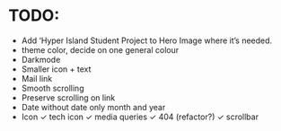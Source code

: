 # TODO:

- Add ‘Hyper Island Student Project to Hero Image where it’s needed.
- theme color, decide on one general colour
- Darkmode
- Smaller icon + text
- Mail link
- Smooth scrolling
- Preserve scrolling on link
- Date without date only month and year
- Icon
  ✓ tech icon
  ✓ media queries
  ✓ 404 (refactor?)
  ✓ scrollbar
